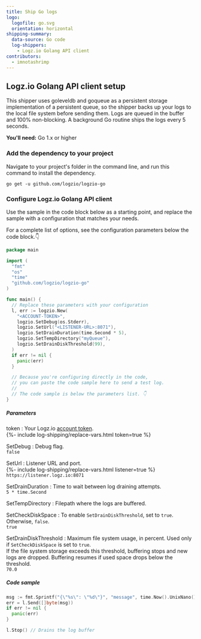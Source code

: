 ```yaml
---
title: Ship Go logs
logo:
  logofile: go.svg
  orientation: horizontal
shipping-summary:
  data-source: Go code
  log-shippers:
    - Logz.io Golang API client
contributors:
  - imnotashrimp
---
```


## Logz.io Golang API client setup

This shipper uses goleveldb and goqueue as a persistent storage implementation of a persistent queue, so the shipper backs up your logs to the local file system before sending them.
Logs are queued in the buffer and 100% non-blocking.
A background Go routine ships the logs every 5 seconds.

**You'll need:** Go 1.x or higher

### Add the dependency to your project

Navigate to your project's folder in the command line, and run this command to install the dependency.

```shell
go get -u github.com/logzio/logzio-go
```

### Configure Logz.io Golang API client

Use the sample in the code block below as a starting point, and replace the sample with a configuration that matches your needs.

For a complete list of options, see the configuration parameters below the code block.👇

```go
package main

import (
  "fmt"
  "os"
  "time"
  "github.com/logzio/logzio-go"
)

func main() {
  // Replace these parameters with your configuration
  l, err := logzio.New(
    "<ACCOUNT-TOKEN>",
    logzio.SetDebug(os.Stderr),
    logzio.SetUrl("<LISTENER-URL>:8071"),
    logzio.SetDrainDuration(time.Second * 5),
    logzio.SetTempDirectory("myQueue"),
    logzio.SetDrainDiskThreshold(99),
  )
  if err != nil {
    panic(err)
  }

  // Because you're configuring directly in the code,
  // you can paste the code sample here to send a test log.
  //
  // The code sample is below the parameters list. 👇
}
```

##### Parameters

token <span class="required-param"></span>
: Your Logz.io [account token](https://app.logz.io/#/dashboard/settings/general). <br />
  {%- include log-shipping/replace-vars.html token=true %}

SetDebug
: Debug flag. <br />
  <span class="default-param">`false`</span>

SetUrl
: Listener URL and port. <br />
  {%- include log-shipping/replace-vars.html listener=true %} <br />
  <span class="default-param">`https://listener.logz.io:8071`</span>

SetDrainDuration
: Time to wait between log draining attempts. <br />
  <span class="default-param">`5 * time.Second`</span>

SetTempDirectory
: Filepath where the logs are buffered.

SetCheckDiskSpace
: To enable `SetDrainDiskThreshold`, set to `true`. Otherwise, `false`. <br /> <span class="default-param"></span> `true`

SetDrainDiskThreshold
: Maximum file system usage, in percent.
  Used only if `SetCheckDiskSpace` is set to `true`. <br />
  If the file system storage exceeds this threshold, buffering stops and new logs are dropped.
  Buffering resumes if used space drops below the threshold. <br />
  <span class="default-param">`70.0`</span>

##### Code sample

```go
msg := fmt.Sprintf("{\"%s\": \"%d\"}", "message", time.Now().UnixNano())
err = l.Send([]byte(msg))
if err != nil {
  panic(err)
}

l.Stop() // Drains the log buffer
```